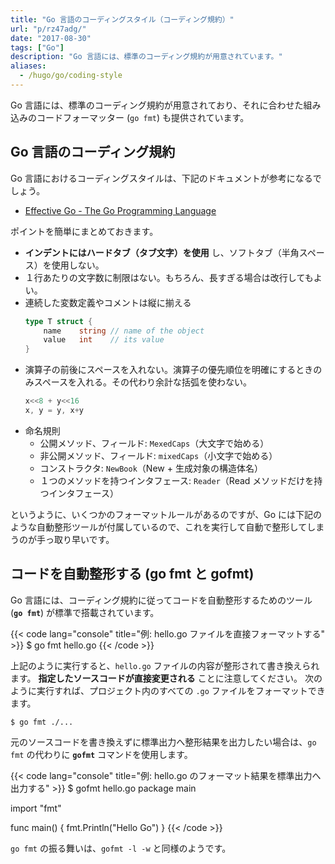 ```yaml
---
title: "Go 言語のコーディングスタイル（コーディング規約）"
url: "p/rz47adg/"
date: "2017-08-30"
tags: ["Go"]
description: "Go 言語には、標準のコーディング規約が用意されています。"
aliases:
  - /hugo/go/coding-style
---
```


Go 言語には、標準のコーディング規約が用意されており、それに合わせた組み込みのコードフォーマッター (`go fmt`) も提供されています。

Go 言語のコーディング規約
----

Go 言語におけるコーディングスタイルは、下記のドキュメントが参考になるでしょう。

- [Effective Go - The Go Programming Language](https://golang.org/doc/effective_go.html#formatting)

ポイントを簡単にまとめておきます。

* __インデントにはハードタブ（タブ文字）を使用__ し、ソフトタブ（半角スペース）を使用しない。
* １行あたりの文字数に制限はない。もちろん、長すぎる場合は改行してもよい。
* 連続した変数定義やコメントは縦に揃える
  ```go
  type T struct {
      name    string // name of the object
      value   int    // its value
  }
  ```
* 演算子の前後にスペースを入れない。演算子の優先順位を明確にするときのみスペースを入れる。その代わり余計な括弧を使わない。
  ```go
  x<<8 + y<<16
  x, y = y, x+y
  ```
* 命名規則
  * 公開メソッド、フィールド: `MexedCaps`（大文字で始める）
  * 非公開メソッド、フィールド: `mixedCaps`（小文字で始める）
  * コンストラクタ: `NewBook`（New + 生成対象の構造体名）
  * １つのメソッドを持つインタフェース: `Reader`（Read メソッドだけを持つインタフェース）

というように、いくつかのフォーマットルールがあるのですが、Go には下記のような自動整形ツールが付属しているので、これを実行して自動で整形してしまうのが手っ取り早いです。


コードを自動整形する (go fmt と gofmt)
----

Go 言語には、コーディング規約に従ってコードを自動整形するためのツール (__`go fmt`__) が標準で搭載されています。

{{< code lang="console" title="例: hello.go ファイルを直接フォーマットする" >}}
$ go fmt hello.go
{{< /code >}}

上記のように実行すると、`hello.go` ファイルの内容が整形されて書き換えられます。
__指定したソースコードが直接変更される__ ことに注意してください。
次のように実行すれば、プロジェクト内のすべての `.go` ファイルをフォーマットできます。

```console
$ go fmt ./...
```

元のソースコードを書き換えずに標準出力へ整形結果を出力したい場合は、`go fmt` の代わりに __`gofmt`__ コマンドを使用します。

{{< code lang="console" title="例: hello.go のフォーマット結果を標準出力へ出力する" >}}
$ gofmt hello.go
package main

import "fmt"

func main() {
	fmt.Println("Hello Go")
}
{{< /code >}}

`go fmt` の振る舞いは、`gofmt -l -w` と同様のようです。

